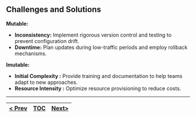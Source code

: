 ##  Challenges and Solutions

**Mutable:**
*   **Inconsistency:** Implement rigorous version control and testing to prevent configuration drift.
*   **Downtime:** Plan updates during low-traffic periods and employ rollback mechanisms.

**Imutable:**
*   **Initial Complexity :** Provide training and documentation to help teams adapt to new approaches.
*   **Resource Intensity :** Optimize resource provisioning to reduce costs.

---
|[< Prev](s6.md)| [TOC](toc.md)  | [Next>](s8.md)|
|---------------|----------------|---------------|
<!-- pagebreak -->
